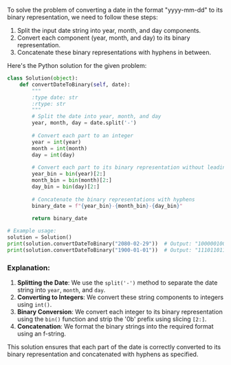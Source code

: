 To solve the problem of converting a date in the format "yyyy-mm-dd" to its binary representation, we need to follow these steps:

1. Split the input date string into year, month, and day components.
2. Convert each component (year, month, and day) to its binary representation.
3. Concatenate these binary representations with hyphens in between.

Here's the Python solution for the given problem:

```python
class Solution(object):
    def convertDateToBinary(self, date):
        """
        :type date: str
        :rtype: str
        """
        # Split the date into year, month, and day
        year, month, day = date.split('-')
        
        # Convert each part to an integer
        year = int(year)
        month = int(month)
        day = int(day)
        
        # Convert each part to its binary representation without leading zeroes
        year_bin = bin(year)[2:]
        month_bin = bin(month)[2:]
        day_bin = bin(day)[2:]
        
        # Concatenate the binary representations with hyphens
        binary_date = f"{year_bin}-{month_bin}-{day_bin}"
        
        return binary_date

# Example usage:
solution = Solution()
print(solution.convertDateToBinary("2080-02-29"))  # Output: "100000100000-10-11101"
print(solution.convertDateToBinary("1900-01-01"))  # Output: "11101101100-1-1"
```

### Explanation:
1. **Splitting the Date**: We use the `split('-')` method to separate the date string into `year`, `month`, and `day`.
2. **Converting to Integers**: We convert these string components to integers using `int()`.
3. **Binary Conversion**: We convert each integer to its binary representation using the `bin()` function and strip the '0b' prefix using slicing `[2:]`.
4. **Concatenation**: We format the binary strings into the required format using an f-string.

This solution ensures that each part of the date is correctly converted to its binary representation and concatenated with hyphens as specified.